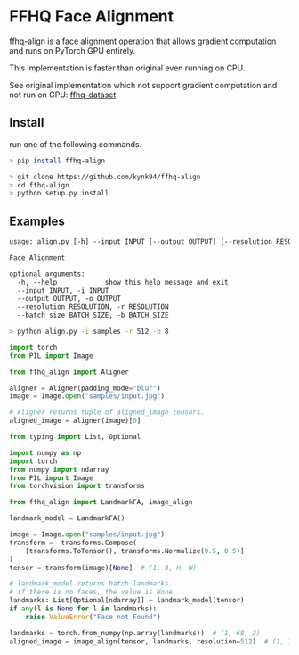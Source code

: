 # FFHQ Face Alignment

ffhq-align is a face alignment operation that allows gradient computation and runs on PyTorch GPU entirely.

This implementation is faster than original even running on CPU.

See original implementation which not support gradient computation and not run on GPU: [ffhq-dataset](https://github.com/NVlabs/ffhq-dataset)

## Install

run one of the following commands.

```bash
> pip install ffhq-align
```

```bash
> git clone https://github.com/kynk94/ffhq-align
> cd ffhq-align
> python setup.py install
```

## Examples

```txt
usage: align.py [-h] --input INPUT [--output OUTPUT] [--resolution RESOLUTION] [--batch_size BATCH_SIZE]

Face Alignment

optional arguments:
  -h, --help            show this help message and exit
  --input INPUT, -i INPUT
  --output OUTPUT, -o OUTPUT
  --resolution RESOLUTION, -r RESOLUTION
  --batch_size BATCH_SIZE, -b BATCH_SIZE
```

```bash
> python align.py -i samples -r 512 -b 8
```

```python
import torch
from PIL import Image

from ffhq_align import Aligner

aligner = Aligner(padding_mode="blur")
image = Image.open("samples/input.jpg")

# Aligner returns tuple of aligned_image tensors.
aligned_image = aligner(image)[0]
```

```python
from typing import List, Optional

import numpy as np
import torch
from numpy import ndarray
from PIL import Image
from torchvision import transforms

from ffhq_align import LandmarkFA, image_align

landmark_model = LandmarkFA()

image = Image.open("samples/input.jpg")
transform =  transforms.Compose(
    [transforms.ToTensor(), transforms.Normalize(0.5, 0.5)]
)
tensor = transform(image)[None]  # (1, 3, H, W)

# landmark_model returns batch landmarks.
# if there is no faces, the value is None.
landmarks: List[Optional[ndarray]] = landmark_model(tensor)
if any(l is None for l in landmarks):
    raise ValueError("Face not Found")

landmarks = torch.from_numpy(np.array(landmarks))  # (1, 68, 2)
aligned_image = image_align(tensor, landmarks, resolution=512)  # (1, 3, 512, 512)
```
